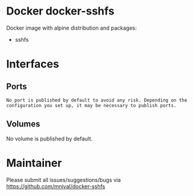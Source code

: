 Docker docker-sshfs
============
Docker image with alpine distribution and packages:
* sshfs

Interfaces
===========

Ports
-------
	No port is published by default to avoid any risk. Depending on the configuration you set up, it may be necessary to publish ports.

Volumes
-------
  No volume is published by default.

Maintainer
==========
Please submit all issues/suggestions/bugs via
https://github.com/mnival/docker-sshfs
